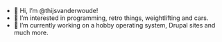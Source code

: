 - 👋 Hi, I’m @thijsvanderwoude!
- 👀 I’m interested in programming, retro things, weightlifting and cars.
- 🌱 I’m currently working on a hobby operating system, Drupal sites and much more.

<!---
thijsvanderwoude/thijsvanderwoude is a ✨ special ✨ repository because its `README.md` (this file) appears on your GitHub profile.
You can click the Preview link to take a look at your changes.
--->
